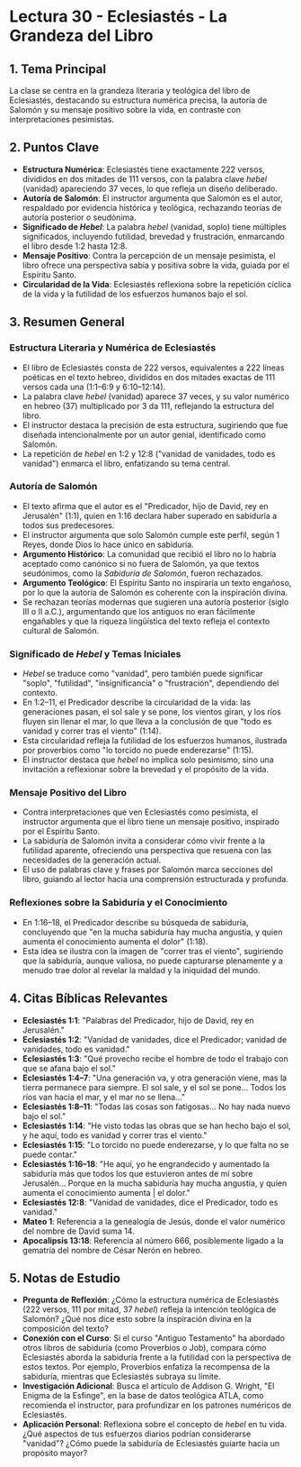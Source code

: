 # Lectura 30 - Eclesiastés - La Grandeza del Libro

## 1. Tema Principal
La clase se centra en la grandeza literaria y teológica del libro de Eclesiastés, destacando su estructura numérica precisa, la autoría de Salomón y su mensaje positivo sobre la vida, en contraste con interpretaciones pesimistas.

## 2. Puntos Clave
- **Estructura Numérica**: Eclesiastés tiene exactamente 222 versos, divididos en dos mitades de 111 versos, con la palabra clave *hebel* (vanidad) apareciendo 37 veces, lo que refleja un diseño deliberado.
- **Autoría de Salomón**: El instructor argumenta que Salomón es el autor, respaldado por evidencia histórica y teológica, rechazando teorías de autoría posterior o seudónima.
- **Significado de *Hebel***: La palabra *hebel* (vanidad, soplo) tiene múltiples significados, incluyendo futilidad, brevedad y frustración, enmarcando el libro desde 1:2 hasta 12:8.
- **Mensaje Positivo**: Contra la percepción de un mensaje pesimista, el libro ofrece una perspectiva sabia y positiva sobre la vida, guiada por el Espíritu Santo.
- **Circularidad de la Vida**: Eclesiastés reflexiona sobre la repetición cíclica de la vida y la futilidad de los esfuerzos humanos bajo el sol.

## 3. Resumen General

### Estructura Literaria y Numérica de Eclesiastés
- El libro de Eclesiastés consta de 222 versos, equivalentes a 222 líneas poéticas en el texto hebreo, divididos en dos mitades exactas de 111 versos cada una (1:1–6:9 y 6:10–12:14).
- La palabra clave *hebel* (vanidad) aparece 37 veces, y su valor numérico en hebreo (37) multiplicado por 3 da 111, reflejando la estructura del libro.
- El instructor destaca la precisión de esta estructura, sugiriendo que fue diseñada intencionalmente por un autor genial, identificado como Salomón.
- La repetición de *hebel* en 1:2 y 12:8 ("vanidad de vanidades, todo es vanidad") enmarca el libro, enfatizando su tema central.

### Autoría de Salomón
- El texto afirma que el autor es el "Predicador, hijo de David, rey en Jerusalén" (1:1), quien en 1:16 declara haber superado en sabiduría a todos sus predecesores.
- El instructor argumenta que solo Salomón cumple este perfil, según 1 Reyes, donde Dios lo hace único en sabiduría.
- **Argumento Histórico**: La comunidad que recibió el libro no lo habría aceptado como canónico si no fuera de Salomón, ya que textos seudónimos, como la *Sabiduría de Salomón*, fueron rechazados.
- **Argumento Teológico**: El Espíritu Santo no inspiraría un texto engañoso, por lo que la autoría de Salomón es coherente con la inspiración divina.
- Se rechazan teorías modernas que sugieren una autoría posterior (siglo III o II a.C.), argumentando que los antiguos no eran fácilmente engañables y que la riqueza lingüística del texto refleja el contexto cultural de Salomón.

### Significado de *Hebel* y Temas Iniciales
- *Hebel* se traduce como "vanidad", pero también puede significar "soplo", "futilidad", "insignificancia" o "frustración", dependiendo del contexto.
- En 1:2–11, el Predicador describe la circularidad de la vida: las generaciones pasan, el sol sale y se pone, los vientos giran, y los ríos fluyen sin llenar el mar, lo que lleva a la conclusión de que "todo es vanidad y correr tras el viento" (1:14).
- Esta circularidad refleja la futilidad de los esfuerzos humanos, ilustrada por proverbios como "lo torcido no puede enderezarse" (1:15).
- El instructor destaca que *hebel* no implica solo pesimismo, sino una invitación a reflexionar sobre la brevedad y el propósito de la vida.

### Mensaje Positivo del Libro
- Contra interpretaciones que ven Eclesiastés como pesimista, el instructor argumenta que el libro tiene un mensaje positivo, inspirado por el Espíritu Santo.
- La sabiduría de Salomón invita a considerar cómo vivir frente a la futilidad aparente, ofreciendo una perspectiva que resuena con las necesidades de la generación actual.
- El uso de palabras clave y frases por Salomón marca secciones del libro, guiando al lector hacia una comprensión estructurada y profunda.

### Reflexiones sobre la Sabiduría y el Conocimiento
- En 1:16–18, el Predicador describe su búsqueda de sabiduría, concluyendo que "en la mucha sabiduría hay mucha angustia, y quien aumenta el conocimiento aumenta el dolor" (1:18).
- Esta idea se ilustra con la imagen de "correr tras el viento", sugiriendo que la sabiduría, aunque valiosa, no puede capturarse plenamente y a menudo trae dolor al revelar la maldad y la iniquidad del mundo.

## 4. Citas Bíblicas Relevantes
- **Eclesiastés 1:1**: "Palabras del Predicador, hijo de David, rey en Jerusalén."
- **Eclesiastés 1:2**: "Vanidad de vanidades, dice el Predicador; vanidad de vanidades, todo es vanidad."
- **Eclesiastés 1:3**: "Qué provecho recibe el hombre de todo el trabajo con que se afana bajo el sol."
- **Eclesiastés 1:4–7**: "Una generación va, y otra generación viene, mas la tierra permanece para siempre. El sol sale, y el sol se pone… Todos los ríos van hacia el mar, y el mar no se llena…"
- **Eclesiastés 1:8–11**: "Todas las cosas son fatigosas… No hay nada nuevo bajo el sol."
- **Eclesiastés 1:14**: "He visto todas las obras que se han hecho bajo el sol, y he aquí, todo es vanidad y correr tras el viento."
- **Eclesiastés 1:15**: "Lo torcido no puede enderezarse, y lo que falta no se puede contar."
- **Eclesiastés 1:16–18**: "He aquí, yo he engrandecido y aumentado la sabiduría más que todos los que estuvieron antes de mí sobre Jerusalén… Porque en la mucha sabiduría hay mucha angustia, y quien aumenta el conocimiento aumenta | el dolor."
- **Eclesiastés 12:8**: "Vanidad de vanidades, dice el Predicador, todo es vanidad."
- **Mateo 1**: Referencia a la genealogía de Jesús, donde el valor numérico del nombre de David suma 14.
- **Apocalipsis 13:18**: Referencia al número 666, posiblemente ligado a la gematría del nombre de César Nerón en hebreo.

## 5. Notas de Estudio
- **Pregunta de Reflexión**: ¿Cómo la estructura numérica de Eclesiastés (222 versos, 111 por mitad, 37 *hebel*) refleja la intención teológica de Salomón? ¿Qué nos dice esto sobre la inspiración divina en la composición del texto?
- **Conexión con el Curso**: Si el curso "Antiguo Testamento" ha abordado otros libros de sabiduría (como Proverbios o Job), compara cómo Eclesiastés aborda la sabiduría frente a la futilidad con la perspectiva de estos textos. Por ejemplo, Proverbios enfatiza la recompensa de la sabiduría, mientras que Eclesiastés subraya su límite.
- **Investigación Adicional**: Busca el artículo de Addison G. Wright, "El Enigma de la Esfinge", en la base de datos teológica ATLA, como recomienda el instructor, para profundizar en los patrones numéricos de Eclesiastés.
- **Aplicación Personal**: Reflexiona sobre el concepto de *hebel* en tu vida. ¿Qué aspectos de tus esfuerzos diarios podrían considerarse "vanidad"? ¿Cómo puede la sabiduría de Eclesiastés guiarte hacia un propósito mayor?